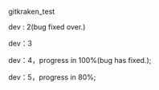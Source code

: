 gitkraken_test

dev : 2(bug fixed over.)

dev：3

dev：4，progress in 100%(bug has fixed.);

dev：5，progress in 80%;

